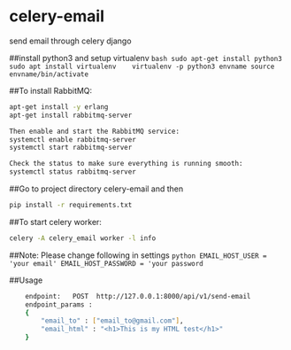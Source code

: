 # celery-email
send email through celery django

##install python3 and setup virtualenv
    ```bash
    sudo apt-get install python3
    sudo apt install virtualenv   
    virtualenv -p python3 envname
    source envname/bin/activate
    ```

##To install RabbitMQ:
  ```bash
  apt-get install -y erlang
  apt-get install rabbitmq-server
  
  Then enable and start the RabbitMQ service:
  systemctl enable rabbitmq-server
  systemctl start rabbitmq-server
  
  Check the status to make sure everything is running smooth:
  systemctl status rabbitmq-server
  ```
  
##Go to project directory celery-email and then 
  ```bash
  pip install -r requirements.txt
  ```

##To start celery worker:
```bash
celery -A celery_email worker -l info
```

##Note: Please change following in settings
      ```python
      EMAIL_HOST_USER = 'your email'
      EMAIL_HOST_PASSWORD = 'your password
      ```

##Usage
```bash
	endpoint:   POST  http://127.0.0.1:8000/api/v1/send-email
	endpoint_params :     
	{
		"email_to" : ["email_to@gmail.com"],
		"email_html" : "<h1>This is my HTML test</h1>"
	}
```


